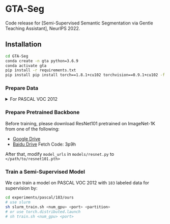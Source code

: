# GTA-Seg
Code release for [Semi-Supervised Semantic Segmentation via Gentle Teaching Assistant], NeurIPS 2022.

## Installation

```bash
cd GTA-Seg
conda create -n gta python=3.6.9
conda activate gta
pip install -r requirements.txt
pip install pip install torch==1.8.1+cu102 torchvision==0.9.1+cu102 -f https://download.pytorch.org/whl/torch_stable.html
```
### Prepare Data
<details>
  <summary>For PASCAL VOC 2012</summary>

Download "VOCtrainval_11-May-2012.tar" from: http://host.robots.ox.ac.uk/pascal/VOC/voc2012/VOCtrainval_11-May-2012.tar.

And unzip the files to folder ```data``` and make the dictionary structures as follows:

```angular2html
data/VOC2012
├── Annotations
├── ImageSets
├── JPEGImages
├── SegmentationClass
├── SegmentationClassAug
└── SegmentationObject
```
</details>

### Prepare Pretrained Backbone

Before training, please download ResNet101 pretrained on ImageNet-1K from one of the following:
  - [Google Drive](https://drive.google.com/file/d/1nzSX8bX3zoRREn6WnoEeAPbKYPPOa-3Y/view?usp=sharing)
  - [Baidu Drive](https://pan.baidu.com/s/1FDQGlhjzQENfPp4HTYfbeA) Fetch Code: 3p9h

After that, modify ```model_urls``` in ```models/resnet.py``` to ```</path/to/resnet101.pth>```
### Train a Semi-Supervised Model

We can train a model on PASCAL VOC 2012 with ```183``` labeled data for supervision by:
```bash
cd experiments/pascal/183/ours
# use slurm
sh slurm_train.sh <num_gpu> <port> <partition>
# or use torch.distributed.launch
# sh train.sh <num_gpu> <port>
```